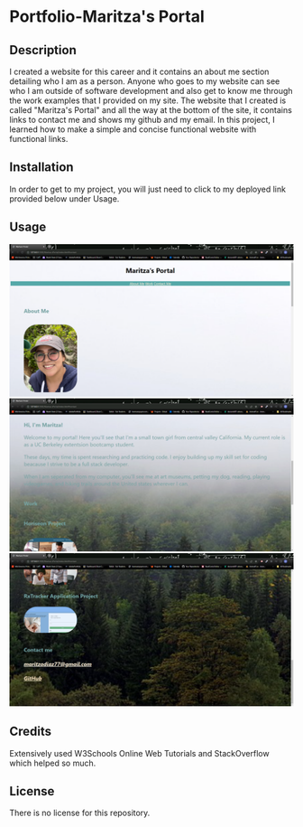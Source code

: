 # Portfolio-Maritza's Portal

## Description
I created a website for this career and it contains an about me section detailing who I am as a person. Anyone who goes to my website can see who I am outside of software development and also get to know me through the work examples that I provided on my site. The website that I created is called "Maritza's Portal" and all the way at the bottom of the site, it contains links to contact me and shows my github and my email. In this project, I learned how to make a simple and concise functional website with functional links.

## Installation

In order to get to my project, you will just need to click to my deployed link provided below under Usage.

## Usage
![readme](./assets/Images/Maritza's%20Portal%20-%20Google%20Chrome%2011_18_2023%206_38_02%20PM.png)
![readme](./assets/Images/Maritza's%20Portal%20-%20Google%20Chrome%2011_18_2023%206_38_49%20PM.png)
![readme](./assets/Images/Maritza's%20Portal%20-%20Google%20Chrome%2011_18_2023%206_38_58%20PM.png)



## Credits

Extensively used W3Schools Online Web Tutorials and StackOverflow which helped so much.
## License

There is no license for this repository.

